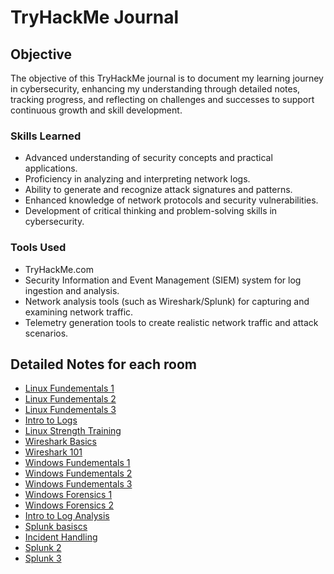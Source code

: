# TryHackMe Journal

## Objective

The objective of this TryHackMe journal is to document my learning journey in cybersecurity, enhancing my understanding through detailed notes, tracking progress, and reflecting on challenges and successes to support continuous growth and skill development.

### Skills Learned

- Advanced understanding of security concepts and practical applications.
- Proficiency in analyzing and interpreting network logs.
- Ability to generate and recognize attack signatures and patterns.
- Enhanced knowledge of network protocols and security vulnerabilities.
- Development of critical thinking and problem-solving skills in cybersecurity.

### Tools Used

- TryHackMe.com
- Security Information and Event Management (SIEM) system for log ingestion and analysis.
- Network analysis tools (such as Wireshark/Splunk) for capturing and examining network traffic.
- Telemetry generation tools to create realistic network traffic and attack scenarios.

## Detailed Notes for each room
- <a href="https://github.com/lkitio/TryHackMe-Journal/blob/main/Entry%201_%20Linux%20Fundamentals%201.txt">Linux Fundementals 1</a>
- <a href="https://github.com/lkitio/TryHackMe-Journal/blob/main/Entry%202_%20Linux%20Fundamentals%202.txt">Linux Fundementals 2</a>
- <a href="https://github.com/lkitio/TryHackMe-Journal/blob/main/Entry%203_%20Linux%20Fundamentals%203.txt">Linux Fundementals 3</a>
- <a href="https://github.com/lkitio/TryHackMe-Journal/blob/main/Entry%204_%20Intro%20to%20Logs.txt">Intro to Logs</a>
- <a href="https://github.com/lkitio/TryHackMe-Journal/blob/main/Entry%205_%20Linux%20Strength%20Training.txt">Linux Strength Training</a>
- <a href="https://github.com/lkitio/TryHackMe-Journal/blob/main/Entry%206_%20Wireshark%20Basics.txt">Wireshark Basics</a>
- <a href="https://github.com/lkitio/TryHackMe-Journal/blob/main/Entry%207_%20Wireshark%20101.txt">Wireshark 101</a>
- <a href="https://github.com/lkitio/TryHackMe-Journal/blob/main/Entry%208_%20Windows%20Fundamentals%201.txt">Windows Fundementals 1</a>
- <a href="https://github.com/lkitio/TryHackMe-Journal/blob/main/Entry%209_%20Windows%20Fundamentals%202.txt">Windows Fundementals 2</a>
- <a href="https://github.com/lkitio/TryHackMe-Journal/blob/main/Entry%2010_%20Windows%20Fundamentals%203.txt">Windows Fundementals 3</a>
- <a href="https://github.com/lkitio/TryHackMe-Journal/blob/main/Entry%2011_%20Windows%20Forensics%201.txt">Windows Forensics 1</a>
- <a href="https://github.com/lkitio/TryHackMe-Journal/blob/main/Entry%2012_%20Windows%20Forensics%202.txt">Windows Forensics 2</a>
- <a href="https://github.com/lkitio/TryHackMe-Journal/blob/main/Entry%2013_%20Intro%20to%20Log%20Analysis.txt">Intro to Log Analysis</a>
- <a href="https://github.com/lkitio/TryHackMe-Journal/blob/main/Entry%2014_%20Splunk%20Basics.txt">Splunk basiscs</a>
- <a href="https://github.com/lkitio/TryHackMe-Journal/blob/main/Entry%2015_%20Incident%20Handling.txt">Incident Handling</a>
- <a href="https://github.com/lkitio/TryHackMe-Journal/blob/main/Entry%2016_%20Splunk%202.txt">Splunk 2</a>
- <a href="https://github.com/lkitio/TryHackMe-Journal/blob/main/Entry%2017%3A%20Splunk%203.txt">Splunk 3</a>

  

